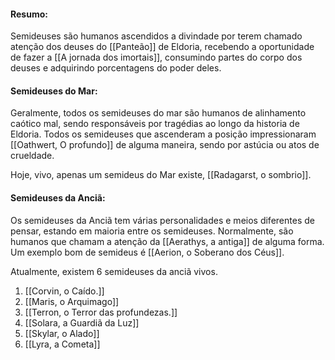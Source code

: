 
#### Resumo:
Semideuses são humanos ascendidos a divindade por terem chamado atenção dos deuses do [[Panteão]] de Eldoria, recebendo a oportunidade de fazer a [[A jornada dos imortais]], consumindo partes do corpo dos deuses e adquirindo porcentagens do poder deles. 
#### Semideuses do Mar:
Geralmente, todos os semideuses do mar são humanos de alinhamento caótico mal, sendo responsáveis por tragédias ao longo da historia de Eldoria. Todos os semideuses que ascenderam a posição impressionaram [[Oathwert, O profundo]] de alguma maneira, sendo por astúcia ou atos de crueldade.

Hoje, vivo, apenas um semideus do Mar existe, [[Radagarst, o sombrio]].

#### Semideuses da Anciã:

Os semideuses da Anciã tem várias personalidades e meios diferentes de pensar, estando em maioria entre os semideuses. Normalmente, são humanos que chamam a atenção da [[Aerathys, a antiga]] de alguma forma. Um exemplo bom de semideus é [[Aerion, o Soberano dos Céus]]. 

Atualmente, existem 6 semideuses da anciã vivos.

1. [[Corvin, o Caído.]]
2. [[Maris, o Arquimago]]
3. [[Terron, o Terror das profundezas.]]
4. [[Solara, a Guardiã da Luz]]
5. [[Skylar, o Alado]]
6. [[Lyra, a Cometa]]

